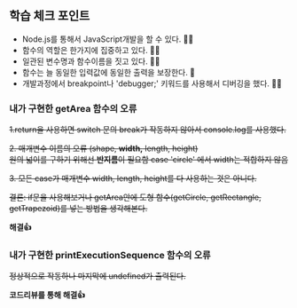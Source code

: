 ## 학습 체크 포인트

- Node.js를 통해서 JavaScript개발을 할 수 있다. 🙆‍♀️
- 함수의 역할은 한가지에 집중하고 있다. 🙅‍♀️
- 일관된 변수명과 함수이름을 짓고 있다. 🙅‍♀️
- 함수는 늘 동일한 입력값에 동일한 출력을 보장한다. 🤔
- 개발과정에서 breakpoint나 'debugger;' 키워드를 사용해서 디버깅을 했다. 🙅‍♀️

### 내가 구현한 getArea 함수의 오류

~~1.return을 사용하면 switch 문의 break가 작동하지 않아서 console.log를 사용했다.~~

~~2. 매개변수 이름의 오류 (shape, **width,** length, height)~~   
~~원의 넓이를 구하기 위해선 **반지름**이 필요함 case 'circle' 에서 width는 적합하지 않음~~

~~3. 모든 case가 매개변수 width, length, height를 다 사용하는 것은 아니다.~~

~~결론: if문을 사용해보거나 getArea안에 도형 함수(getCircle, getRectangle, getTrapezoid)를 넣는 방법을 생각해본다.~~

**해결👍**

### 내가 구현한 printExecutionSequence 함수의 오류
~~정상적으로 작동하나 마지막에 undefined가 출력된다.~~ 

**코드리뷰를 통해 해결👍**
